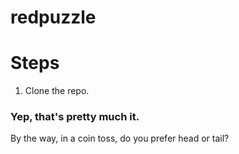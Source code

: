 # redpuzzle
Steps
============
  1) Clone the repo.

### Yep, that's pretty much it.
By the way, in a coin toss, do you prefer head or tail?
